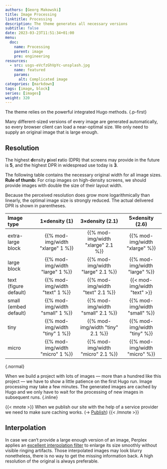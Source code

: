 ```yaml
---
authors: [Georg Makowski]
title: Image Processing
linktitle: Processing
description: The theme generates all necessary versions 
subtitle: false
date: 2023-03-23T11:51:34+01:00 
menu:
  doc:
    name: Processing
    parent: image
    pre: engineering
resources:
  - src: usgs-eVcfzGhVpYc-unsplash.jpg
    name: featured
    params:
      alt: Complicated image
categories: [markdown]
tags: [image, block]
series: [images]
weight: 320
---
```


The theme relies on the powerful integrated Hugo methods.
{.p-first}
<!--more-->

Many different-sized versions of every image are generated automatically, so every browser client can load a near-optimal size. We only need to supply an original image that is large enough.

## Resolution

The highest **d**ensity **p**ixel **r**atio (DPR) that screens may provide in the future is **5**, and the highest DPR in widespread use today is **3**.

The following table contains the necessary original width for all image sizes.
**Rule of thumb:** For crisp images on high-density screens, we should provide images with double the size of their layout width.

Because the perceived resolution does grow more logarithmically than linearly, the optimal image size is strongly reduced. The actual delivered DPR is shown in parentheses.  

| Image type                        |            1&times;density (1)            | 3&times;density (2.1) |    5&times;density (2.6)         |
| :-------------------------------- | :------------------------------: |:----: | :----------------------------: |
| extra-large block                 | {{% mod-img/width "xlarge" 1 %}} | {{% mod-img/width "xlarge" 2.1 %}} | {{% mod-img/width "xlarge" %}} |
| large block                       | {{% mod-img/width "large" 1 %}}  | {{% mod-img/width "large" 2.1 %}} |{{% mod-img/width "large" %}}  |
| text (figure default)                   |  {{% mod-img/width "text" 1 %}}  | {{% mod-img/width "text" 2.1 %}} |  {{< mod-img/width "text" >}}  |
| small (embed default) |      {{% mod-img/width "small" 1 %}}      | {{% mod-img/width "small" 2.1 %}}  |  {{% mod-img/width "small" %}}     |
| tiny                    |     {{% mod-img/width "tiny" 1 %}}     | {{% mod-img/width "tiny" 2.1 %}}  |  {{% mod-img/width "tiny" %}}     |
| micro                |     {{% mod-img/width "micro" 1 %}}     |   {{% mod-img/width "micro" 2.1 %}} | {{% mod-img/width "micro" %}}     |
{.normal}

When we build a project with lots of images — more than a hundred like this project — we have to show a little patience on the first Hugo run. Image processing may take a few minutes. The generated images are cached by Hugo and we only have to wait for the processing of new images in subsequent runs.
{.inline}

{{< mnote >}}
When we publish our site with the help of a service provider we need to make sure caching works. (&rightarrow; [Publish](/doc/intro/workflow/publish))
{{< /mnote >}}

## Interpolation

In case we can’t provide a large enough version of an image, Perplex applies an [excellent interpolation filter][filter] to enlarge its size smoothly without visible ringing artifacts. Those interpolated images may look blurry nonetheless, there is no way to get the missing information back. A high resolution of the original is always preferable.



[filter]: https://gohugo.io/content-management/image-processing/#resampling-filter
